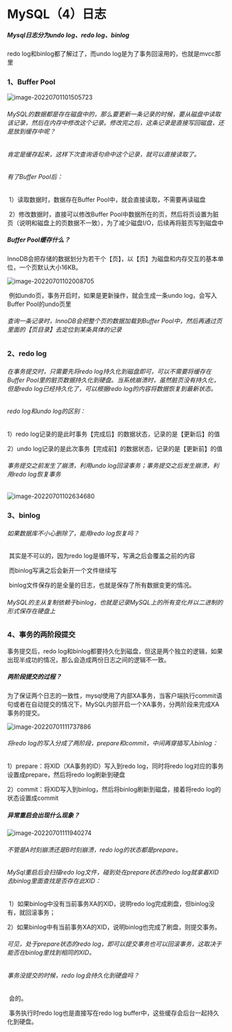 # MySQL（4）日志

##### Mysql日志分为undo log、redo log、binlog

redo log和binlog都了解过了，而undo log是为了事务回滚用的，也就是mvcc那里



### 1、Buffer Pool

![image-20220701101505723](C:\Users\HP\AppData\Roaming\Typora\typora-user-images\image-20220701101505723.png)

###### 	MySQL的数据都是存在磁盘中的，那么要更新一条记录的时候，要从磁盘中读取该记录，然后在内存中修改这个记录。修改完之后，这条记录是直接写回磁盘，还是放到缓存中呢？

###### 	肯定是缓存起来，这样下次查询语句命中这个记录，就可以直接读取了。

###### 	有了Buffer Pool后：

​	1）读取数据时，数据存在Buffer Pool中，就会直接读取，不需要再读磁盘

​	2）修改数据时，直接可以修改Buffer Pool中数据所在的页，然后将页设置为脏页（说明和磁盘上的页数据不一致），为了减少磁盘I/O，后续再将脏页写到磁盘中



##### 	Buffer Pool缓存什么？

​	InnoDB会把存储的数据划分为若干个【页】，以【页】为磁盘和内存交互的基本单位，一个页默认大小16KB。

![image-20220701102008705](C:\Users\HP\AppData\Roaming\Typora\typora-user-images\image-20220701102008705.png)

​	例如undo页，事务开启时，如果是更新操作，就会生成一条undo log，会写入Buffer Pool的undo页里

###### 	查询一条记录时，InnoDB会把整个页的数据加载到Buffer Pool中，然后再通过页里面的【页目录】去定位到某条具体的记录



### 2、redo log

###### 在事务提交时，只需要先将redo log持久化到磁盘即可，可以不需要将缓存在Buffer Pool里的脏页数据持久化到硬盘。当系统崩溃时，虽然脏页没有持久化，但是redo log已经持久化了，可以根据redo log的内容将数据恢复到最新状态。



###### redo log和undo log的区别：

1）redo log记录的是此时事务【完成后】的数据状态，记录的是【更新后】的值

2）undo log记录的是此次事务【完成前】的数据状态，记录的是【更新前】的值

###### 事务提交之前发生了崩溃，利用undo log回滚事务；事务提交之后发生崩溃，利用redo log恢复事务

![image-20220701102634680](C:\Users\HP\AppData\Roaming\Typora\typora-user-images\image-20220701102634680.png)



### 3、binlog

###### 如果数据库不小心删除了，能用redo log恢复吗？

​	其实是不可以的，因为redo log是循环写，写满之后会覆盖之前的内容

​	而binlog写满之后会新开一个文件继续写

​	binlog文件保存的是全量的日志，也就是保存了所有数据变更的情况。



###### MySQL的主从复制依赖于binlog，也就是记录MySQL上的所有变化并以二进制的形式保存在硬盘上



### 4、事务的两阶段提交

事务提交后，redo log和binlog都要持久化到磁盘，但这是两个独立的逻辑，如果出现半成功的情况，那么会造成两份日志之间的逻辑不一致。



##### 两阶段提交的过程？

为了保证两个日志的一致性，mysql使用了内部XA事务，当客户端执行commit语句或者在自动提交的情况下，MySQL内部开启一个XA事务，分两阶段来完成XA事务的提交。

![image-20220701111737886](C:\Users\HP\AppData\Roaming\Typora\typora-user-images\image-20220701111737886.png)

###### 将redo log的写入分成了两阶段，prepare和commit，中间再穿插写入binlog：

1）prepare：将XID（XA事务的ID）写入到redo log，同时将redo log对应的事务设置成prepare，然后将redo log刷新到硬盘

2）commit：将XID写入到binlog，然后将binlog刷新到磁盘，接着将redo log的状态设置成commit



##### 异常重启会出现什么现象？

![image-20220701111940274](C:\Users\HP\AppData\Roaming\Typora\typora-user-images\image-20220701111940274.png)

###### 不管是A时刻崩溃还是B时刻崩溃，redo log的状态都是prepare。

###### MySql重启后会扫描redo log文件，碰到处在prepare状态的redo log就拿着XID去binlog里面查找是否存在此XID：

​	1）如果binlog中没有当前事务XA的XID，说明redo log完成刷盘，但binlog没有，就回滚事务；

​	2）如果binlog中有当前事务XA的XID，说明binlog也完成了刷盘，则提交事务。

###### 可见，处于prepare状态的redo log，即可以提交事务也可以回滚事务，这取决于能否在binlog里找到相同的XID。



###### 事务没提交的时候，redo log会持久化到硬盘吗？

​	会的。

​	事务执行时redo log也是直接写在redo log buffer中，这些缓存会后台一起持久化到硬盘。
